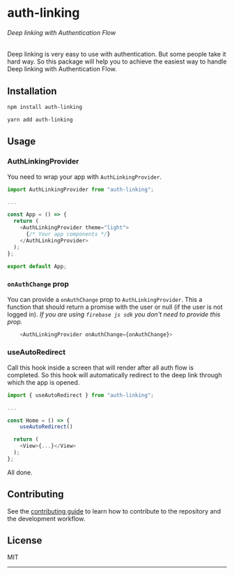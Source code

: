 # auth-linking

###### Deep linking with Authentication Flow

Deep linking is very easy to use with authentication. But some people take it hard way. So this package will help you to achieve the easiest way to handle Deep linking with Authentication Flow.

## Installation

```sh
npm install auth-linking
```

```sh
yarn add auth-linking
```

## Usage

### AuthLinkingProvider

You need to wrap your app with `AuthLinkingProvider`.

```js
import AuthLinkingProvider from "auth-linking";

...

const App = () => {
  return (
    <AuthLinkingProvider theme="light">
      {/* Your app components */}
    </AuthLinkingProvider>
  );
};

export default App;
```

### `onAuthChange` prop

You can provide a `onAuthChange` prop to `AuthLinkingProvider`. This a function that should return a promise with the user or null (if the user is not logged in).
_If you are using `firebase js sdk` you don't need to provide this prop._

```js
    <AuthLinkingProvider onAuthChange={onAuthChange}>
```

### useAutoRedirect

Call this hook inside a screen that will render after all auth flow is completed. So this hook will automatically redirect to the deep link through which the app is opened.

```js
import { useAutoRedirect } from "auth-linking";

...

const Home = () => {
    useAutoRedirect()

  return (
    <View>{...}</View>
  );
};
```

All done.

## Contributing

See the [contributing guide](CONTRIBUTING.md) to learn how to contribute to the repository and the development workflow.

## License

MIT

---
